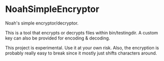 # NoahSimpleEncryptor
Noah's simple encryptor/decryptor.

This is a tool that encrypts or decrypts files within bin/testingdir. A custom key can also be provided for encoding & decoding.

This project is experimental. Use it at your own risk. Also, the encryption is probably really easy to break since it mostly just shifts characters around.
